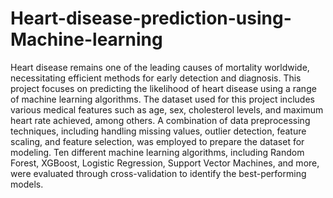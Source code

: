 # Heart-disease-prediction-using-Machine-learning

Heart disease remains one of the leading causes of mortality worldwide, necessitating efficient methods for early detection and diagnosis. This project focuses on predicting the likelihood of heart disease using a range of machine learning algorithms. The dataset used for this project includes various medical features such as age, sex, cholesterol levels, and maximum heart rate achieved, among others. A combination of data preprocessing techniques, including handling missing values, outlier detection, feature scaling, and feature selection, was employed to prepare the dataset for modeling. Ten different machine learning algorithms, including Random Forest, XGBoost, Logistic Regression, Support Vector Machines, and more, were evaluated through cross-validation to identify the best-performing models.
